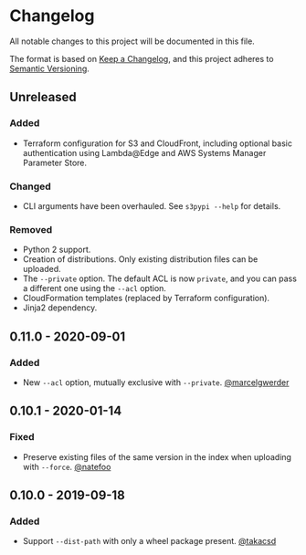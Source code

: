 # Changelog

All notable changes to this project will be documented in this file.

The format is based on [Keep a Changelog](https://keepachangelog.com/en/1.0.0/),
and this project adheres to [Semantic Versioning](https://semver.org/spec/v2.0.0.html).


## Unreleased

### Added

- Terraform configuration for S3 and CloudFront, including optional basic
  authentication using Lambda@Edge and AWS Systems Manager Parameter Store.

### Changed

- CLI arguments have been overhauled. See `s3pypi --help` for details.

### Removed

- Python 2 support.
- Creation of distributions. Only existing distribution files can be uploaded.
- The `--private` option. The default ACL is now `private`, and you can pass a
  different one using the `--acl` option.
- CloudFormation templates (replaced by Terraform configuration).
- Jinja2 dependency.


## 0.11.0 - 2020-09-01

### Added

- New `--acl` option, mutually exclusive with `--private`.
  [@marcelgwerder](https://github.com/marcelgwerder)


## 0.10.1 - 2020-01-14

### Fixed

- Preserve existing files of the same version in the index when uploading with `--force`.
  [@natefoo](https://github.com/natefoo)


## 0.10.0 - 2019-09-18

### Added

- Support `--dist-path` with only a wheel package present.
  [@takacsd](https://github.com/takacsd)
